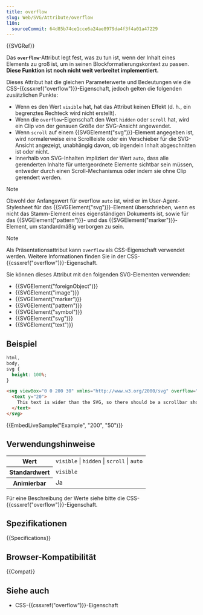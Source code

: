 ```yaml
---
title: overflow
slug: Web/SVG/Attribute/overflow
l10n:
  sourceCommit: 64d85b74ce1cce6a24ae8979da4f3f4a01a47229
---
```


{{SVGRef}}

Das **`overflow`**-Attribut legt fest, was zu tun ist, wenn der Inhalt eines Elements zu groß ist, um in seinen Blockformatierungskontext zu passen. **Diese Funktion ist noch nicht weit verbreitet implementiert.**

Dieses Attribut hat die gleichen Parameterwerte und Bedeutungen wie die CSS-{{cssxref("overflow")}}-Eigenschaft, jedoch gelten die folgenden zusätzlichen Punkte:

- Wenn es den Wert `visible` hat, hat das Attribut keinen Effekt (d. h., ein begrenztes Rechteck wird nicht erstellt).
- Wenn die `overflow`-Eigenschaft den Wert `hidden` oder `scroll` hat, wird ein Clip von der genauen Größe der SVG-Ansicht angewendet.
- Wenn `scroll` auf einem {{SVGElement("svg")}}-Element angegeben ist, wird normalerweise eine Scrollleiste oder ein Verschieber für die SVG-Ansicht angezeigt, unabhängig davon, ob irgendein Inhalt abgeschnitten ist oder nicht.
- Innerhalb von SVG-Inhalten impliziert der Wert `auto`, dass alle gerenderten Inhalte für untergeordnete Elemente sichtbar sein müssen, entweder durch einen Scroll-Mechanismus oder indem sie ohne Clip gerendert werden.

> [!NOTE]
> Obwohl der Anfangswert für overflow `auto` ist, wird er im User-Agent-Stylesheet für das {{SVGElement("svg")}}-Element überschrieben, wenn es nicht das Stamm-Element eines eigenständigen Dokuments ist, sowie für das {{SVGElement("pattern")}}- und das {{SVGElement("marker")}}-Element, um standardmäßig verborgen zu sein.

> [!NOTE]
> Als Präsentationsattribut kann `overflow` als CSS-Eigenschaft verwendet werden. Weitere Informationen finden Sie in der CSS-{{cssxref("overflow")}}-Eigenschaft.

Sie können dieses Attribut mit den folgenden SVG-Elementen verwenden:

- {{SVGElement("foreignObject")}}
- {{SVGElement("image")}}
- {{SVGElement("marker")}}
- {{SVGElement("pattern")}}
- {{SVGElement("symbol")}}
- {{SVGElement("svg")}}
- {{SVGElement("text")}}

## Beispiel

```css hidden
html,
body,
svg {
  height: 100%;
}
```

```html
<svg viewBox="0 0 200 30" xmlns="http://www.w3.org/2000/svg" overflow="auto">
  <text y="20">
    This text is wider than the SVG, so there should be a scrollbar shown.
  </text>
</svg>
```

{{EmbedLiveSample("Example", "200", "50")}}

## Verwendungshinweise

<table class="properties">
  <tbody>
    <tr>
      <th scope="row">Wert</th>
      <td>
        <code>visible</code> | <code>hidden</code> | <code>scroll</code> |
        <code>auto</code>
      </td>
    </tr>
    <tr>
      <th scope="row">Standardwert</th>
      <td><code>visible</code></td>
    </tr>
    <tr>
      <th scope="row">Animierbar</th>
      <td>Ja</td>
    </tr>
  </tbody>
</table>

Für eine Beschreibung der Werte siehe bitte die CSS-{{cssxref("overflow")}}-Eigenschaft.

## Spezifikationen

{{Specifications}}

## Browser-Kompatibilität

{{Compat}}

## Siehe auch

- CSS-{{cssxref("overflow")}}-Eigenschaft
